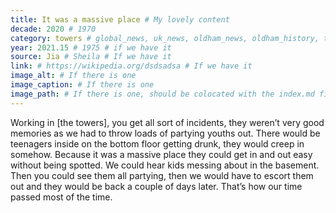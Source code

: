 ```yaml
---
title: It was a massive place # My lovely content
decade: 2020 # 1970
category: towers # global_news, uk_news, oldham_news, oldham_history, towers, surrounding_estate # Always exactly one category
year: 2021.15 # 1975 # if we have it
source: Jia # Sheila # If we have it
link: # https://wikipedia.org/dsdsadsa # If we have it
image_alt: # If there is one
image_caption: # If there is one
image_path: # If there is one, should be colocated with the index.md file in the folder
---
```


Working in [the towers], you get all sort of incidents, they weren’t very good memories as we had to throw loads of partying youths out. There would be teenagers inside on the bottom floor getting drunk, they would creep in somehow. Because it was a massive place they could get in and out easy without being spotted. We could hear kids messing about in the basement. Then you could see them all partying, then we would have to escort them out and they would be back a couple of days later. That’s how our time passed most of the time.
